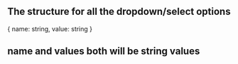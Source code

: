 ## The structure for all the dropdown/select options
{ name: string, value: string }
## name and values both will be string values